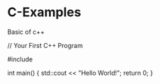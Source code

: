 # C-Examples
Basic of c++

// Your First C++ Program

#include <iostream>

int main() {
    std::cout << "Hello World!";
    return 0;
}
